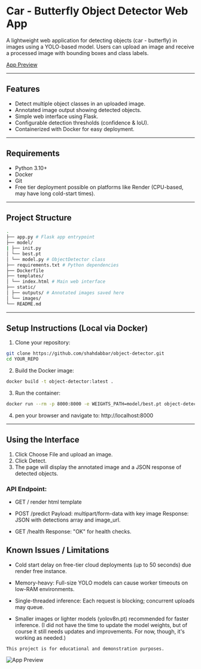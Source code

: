 # Car - Butterfly Object Detector Web App

A lightweight web application for detecting objects (car - butterfly) in images using a YOLO-based model. Users can upload an image and receive a processed image with bounding boxes and class labels.

[App Preview](https://object-detector-9fn3.onrender.com/)

---

## Features

- Detect multiple object classes in an uploaded image.
- Annotated image output showing detected objects.
- Simple web interface using Flask.
- Configurable detection thresholds (confidence & IoU).
- Containerized with Docker for easy deployment.

---

## Requirements

- Python 3.10+
- Docker
- Git
- Free tier deployment possible on platforms like Render (CPU-based, may have long cold-start times).

---

## Project Structure

```bash
.
├── app.py # Flask app entrypoint
├── model/
| ├── init.py
│ └── best.pt
│ └── model.py # ObjectDetector class
├── requirements.txt # Python dependencies
├── Dockerfile
├── templates/
│ └── index.html # Main web interface
├── static/
│ ├── outputs/ # Annotated images saved here
│ └── images/
└── README.md
```

---

## Setup Instructions (Local via Docker)

1. Clone your repository:

```bash
git clone https://github.com/shahdabbar/object-detector.git
cd YOUR_REPO
```

2. Build the Docker image:

```bash
docker build -t object-detector:latest .
```

3. Run the container:

```bash
docker run --rm -p 8000:8000 -e WEIGHTS_PATH=model/best.pt object-detector:latest
```

4. pen your browser and navigate to:
   http://localhost:8000

---

## Using the Interface

1. Click Choose File and upload an image.
2. Click Detect.
3. The page will display the annotated image and a JSON response of detected objects.

### API Endpoint:

- GET /
  render html template

- POST /predict
  Payload: multipart/form-data with key image
  Response: JSON with detections array and image_url.

- GET /health
  Response: "OK" for health checks.

## Known Issues / Limitations

- Cold start delay on free-tier cloud deployments (up to 50 seconds) due render free instance.

- Memory-heavy: Full-size YOLO models can cause worker timeouts on low-RAM environments.

- Single-threaded inference: Each request is blocking; concurrent uploads may queue.

- Smaller images or lighter models (yolov8n.pt) recommended for faster inference. (I did not have the time to update the model weights, but of course it still needs updates and improvements. For now, though, it's working as needed.)

`This project is for educational and demonstration purposes.`

![App Preview](static/images/Screenshot%202025-08-17%20at%207.44.52 PM.png)
